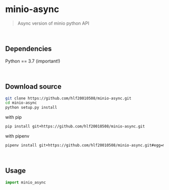 # minio-async
> Async version of minio python API

<br/>

## Dependencies

Python == 3.7 (important!)

<br/>

## Download source

```sh
git clone https://github.com/hlf20010508/minio-async.git
cd minio-async
python setup.py install
```

with pip
```sh
pip install git+https://github.com/hlf20010508/minio-async.git
```

with pipenv
```sh
pipenv install git+https://github.com/hlf20010508/minio-async.git#egg=minio-async
```

<br/>

## Usage
```python
import minio_async
```
